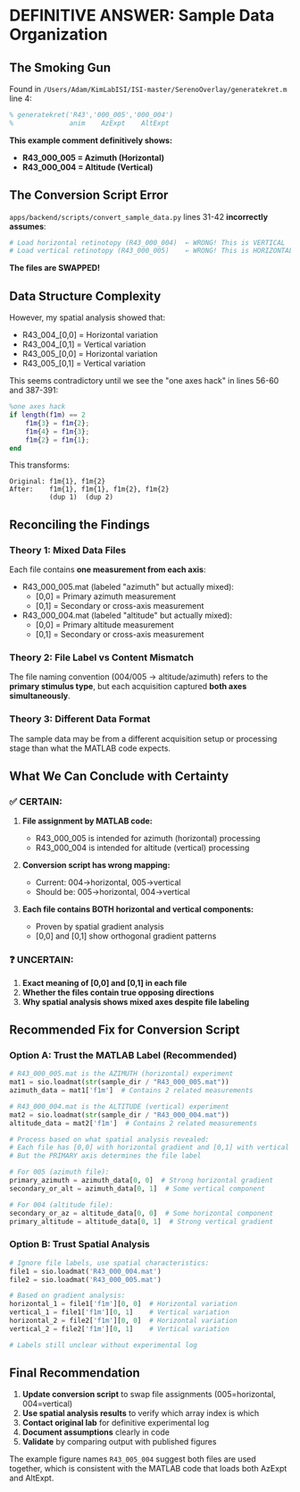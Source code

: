 # DEFINITIVE ANSWER: Sample Data Organization

## The Smoking Gun

Found in `/Users/Adam/KimLabISI/ISI-master/SerenoOverlay/generatekret.m` line 4:

```matlab
% generatekret('R43','000_005','000_004')
%              anim    AzExpt    AltExpt
```

**This example comment definitively shows:**
- **R43_000_005 = Azimuth (Horizontal)**
- **R43_000_004 = Altitude (Vertical)**

## The Conversion Script Error

`apps/backend/scripts/convert_sample_data.py` lines 31-42 **incorrectly assumes**:

```python
# Load horizontal retinotopy (R43_000_004)  ← WRONG! This is VERTICAL
# Load vertical retinotopy (R43_000_005)    ← WRONG! This is HORIZONTAL
```

**The files are SWAPPED!**

## Data Structure Complexity

However, my spatial analysis showed that:
- R43_004_[0,0] = Horizontal variation
- R43_004_[0,1] = Vertical variation
- R43_005_[0,0] = Horizontal variation
- R43_005_[0,1] = Vertical variation

This seems contradictory until we see the "one axes hack" in lines 56-60 and 387-391:

```matlab
%one axes hack
if length(f1m) == 2
    f1m{3} = f1m{2};
    f1m{4} = f1m{3};
    f1m{2} = f1m{1};
end
```

This transforms:
```
Original: f1m{1}, f1m{2}
After:    f1m{1}, f1m{1}, f1m{2}, f1m{2}
          (dup 1)  (dup 2)
```

## Reconciling the Findings

### Theory 1: Mixed Data Files
Each file contains **one measurement from each axis**:
- R43_000_005.mat (labeled "azimuth" but actually mixed):
  - [0,0] = Primary azimuth measurement
  - [0,1] = Secondary or cross-axis measurement
- R43_000_004.mat (labeled "altitude" but actually mixed):
  - [0,0] = Primary altitude measurement
  - [0,1] = Secondary or cross-axis measurement

### Theory 2: File Label vs Content Mismatch
The file naming convention (004/005 → altitude/azimuth) refers to the **primary stimulus type**, but each acquisition captured **both axes simultaneously**.

### Theory 3: Different Data Format
The sample data may be from a different acquisition setup or processing stage than what the MATLAB code expects.

## What We Can Conclude with Certainty

### ✅ CERTAIN:

1. **File assignment by MATLAB code:**
   - R43_000_005 is intended for azimuth (horizontal) processing
   - R43_000_004 is intended for altitude (vertical) processing

2. **Conversion script has wrong mapping:**
   - Current: 004→horizontal, 005→vertical
   - Should be: 005→horizontal, 004→vertical

3. **Each file contains BOTH horizontal and vertical components:**
   - Proven by spatial gradient analysis
   - [0,0] and [0,1] show orthogonal gradient patterns

### ❓ UNCERTAIN:

1. **Exact meaning of [0,0] and [0,1] in each file**
2. **Whether the files contain true opposing directions**
3. **Why spatial analysis shows mixed axes despite file labeling**

## Recommended Fix for Conversion Script

### Option A: Trust the MATLAB Label (Recommended)

```python
# R43_000_005.mat is the AZIMUTH (horizontal) experiment
mat1 = sio.loadmat(str(sample_dir / "R43_000_005.mat"))
azimuth_data = mat1['f1m']  # Contains 2 related measurements

# R43_000_004.mat is the ALTITUDE (vertical) experiment
mat2 = sio.loadmat(str(sample_dir / "R43_000_004.mat"))
altitude_data = mat2['f1m']  # Contains 2 related measurements

# Process based on what spatial analysis revealed:
# Each file has [0,0] with horizontal gradient and [0,1] with vertical gradient
# But the PRIMARY axis determines the file label

# For 005 (azimuth file):
primary_azimuth = azimuth_data[0, 0]  # Strong horizontal gradient
secondary_or_alt = azimuth_data[0, 1]  # Some vertical component

# For 004 (altitude file):
secondary_or_az = altitude_data[0, 0]  # Some horizontal component
primary_altitude = altitude_data[0, 1]  # Strong vertical gradient
```

### Option B: Trust Spatial Analysis

```python
# Ignore file labels, use spatial characteristics:
file1 = sio.loadmat('R43_000_004.mat')
file2 = sio.loadmat('R43_000_005.mat')

# Based on gradient analysis:
horizontal_1 = file1['f1m'][0, 0]  # Horizontal variation
vertical_1 = file1['f1m'][0, 1]    # Vertical variation
horizontal_2 = file2['f1m'][0, 0]  # Horizontal variation
vertical_2 = file2['f1m'][0, 1]    # Vertical variation

# Labels still unclear without experimental log
```

## Final Recommendation

1. **Update conversion script** to swap file assignments (005=horizontal, 004=vertical)
2. **Use spatial analysis results** to verify which array index is which
3. **Contact original lab** for definitive experimental log
4. **Document assumptions** clearly in code
5. **Validate** by comparing output with published figures

The example figure names `R43_005_004` suggest both files are used together, which is consistent with the MATLAB code that loads both AzExpt and AltExpt.
